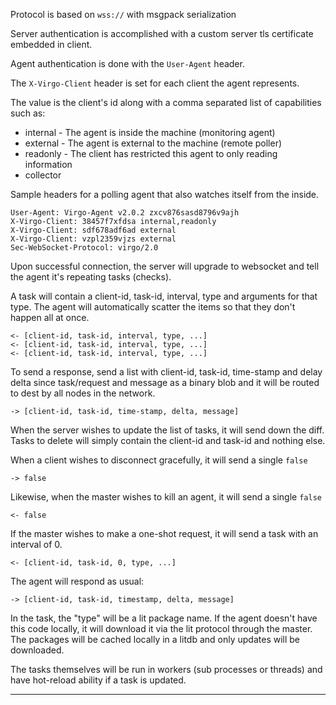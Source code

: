 Protocol is based on `wss://` with msgpack serialization

Server authentication is accomplished with a custom server tls certificate
embedded in client.

Agent authentication is done with the `User-Agent` header.

The `X-Virgo-Client` header is set for each client the agent represents.

The value is the client's id along with a comma separated list of capabilities
such as:

 - internal - The agent is inside the machine (monitoring agent)
 - external - The agent is external to the machine (remote poller)
 - readonly - The client has restricted this agent to only reading information
 - collector

Sample headers for a polling agent that also watches itself from the inside.

```http
User-Agent: Virgo-Agent v2.0.2 zxcv876sasd8796v9ajh
X-Virgo-Client: 38457f7xfdsa internal,readonly
X-Virgo-Client: sdf678adf6ad external
X-Virgo-Client: vzpl2359vjzs external
Sec-WebSocket-Protocol: virgo/2.0
```

Upon successful connection, the server will upgrade to websocket and tell the
agent it's repeating tasks (checks).

A task will contain a client-id, task-id, interval, type and arguments for
that type. The agent will automatically scatter the items so that they don't
happen all at once.

    <- [client-id, task-id, interval, type, ...]
    <- [client-id, task-id, interval, type, ...]
    <- [client-id, task-id, interval, type, ...]

To send a response, send a list with client-id, task-id, time-stamp and delay
delta since task/request and message as a binary blob and it will be routed to
dest by all nodes in the network.

    -> [client-id, task-id, time-stamp, delta, message]

When the server wishes to update the list of tasks, it will send down the
diff.  Tasks to delete will simply contain the client-id and task-id and
nothing else.

When a client wishes to disconnect gracefully, it will send a single `false`

    -> false

Likewise, when the master wishes to kill an agent, it will send a single `false`

    <- false

If the master wishes to make a one-shot request, it will send a task with an
interval of 0.

    <- [client-id, task-id, 0, type, ...]

The agent will respond as usual:

    -> [client-id, task-id, timestamp, delta, message]

In the task, the "type" will be a lit package name.  If the agent doesn't have
this code locally, it will download it via the lit protocol through the
master.  The packages will be cached locally in a litdb and only updates will
be downloaded.

The tasks themselves will be run in workers (sub processes or threads) and
have hot-reload ability if a task is updated.

---------------------------------------------------------------

